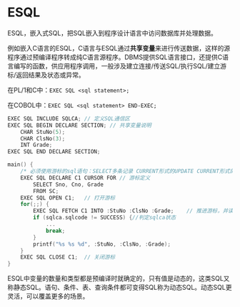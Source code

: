 # ESQL
ESQL，嵌入式SQL，把SQL嵌入到程序设计语言中访问数据库并处理数据。

例如嵌入C语言的ESQL，C语言与ESQL通过**共享变量**来进行传送数据，这样的源程序通过预编译程序转成纯C语言源程序。DBMS提供SQL语言接口，还提供C语言编写的函数，供应用程序调用，一般涉及建立连接/传送SQL/执行SQL/建立游标/返回结果及状态或异常。

在PL/1和C中：`EXEC SQL <sql statement>;`

在COBOL中：`EXEC SQL <sql statement> END-EXEC;`

```c
EXEC SQL INCLUDE SQLCA; // 定义SQL通信区
EXEC SQL BEGIN DECLARE SECTION; // 共享变量说明
    CHAR StuNo(5);
    CHAR ClsNo(3);
    INT Grade;
EXEC SQL END DECLARE SECTION;

main() {
    /* 必须使用游标的sql语句：SELECT多条记录 CURRENT形式的UPDATE CURRENT形式的DELETE */
    EXEC SQL DECLARE C1 CURSOR FOR // 游标定义
        SELECT Sno, Cno, Grade
        FROM SC;
    EXEC SQL OPEN C1;   // 打开游标
    for(;;) {
        EXEC SQL FETCH C1 INTO :StuNo :ClsNo :Grade;    // 推进游标，并读取数据到共享变量
        if (sqlca.sqlcode != SUCCESS) {//判定sqlca状态
            ...
            break;
        }
        printf("%s %s %d", :StuNo, :ClsNo, :Grade);
    }
    EXEC SQL CLOSE C1;  // 关闭游标
}
```

ESQL中变量的数量和类型都是预编译时就确定的，只有值是动态的，这类SQL又称静态SQL。语句、条件、表、查询条件都可变得SQL称为动态SQL。动态SQL更灵活，可以覆盖更多的场景。